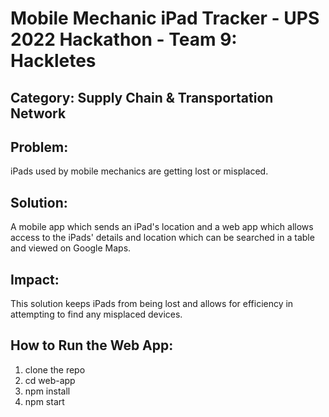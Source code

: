 # Mobile Mechanic iPad Tracker - UPS 2022 Hackathon - Team 9: Hackletes

## Category: Supply Chain & Transportation Network

## Problem: 
iPads used by mobile mechanics are getting lost or misplaced. 

## Solution: 
A mobile app which sends an iPad's location and a web app which allows access to the iPads' details and location which can be searched in a table and viewed on Google Maps. 

## Impact: 
This solution keeps iPads from being lost and allows for efficiency in attempting to find any misplaced devices. 

## How to Run the Web App:
1. clone the repo
2. cd web-app
3. npm install
4. npm start

